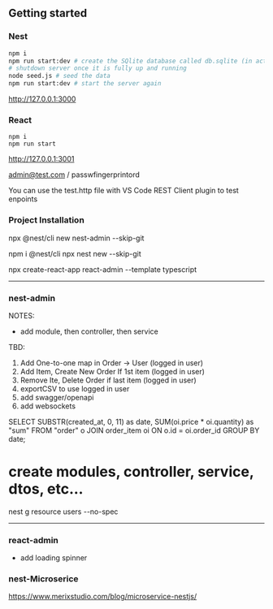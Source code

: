 ## Getting started

### Nest

```bash
npm i
npm run start:dev # create the SQlite database called db.sqlite (in actual should be created using migration) 
# shutdown server once it is fully up and running
node seed.js # seed the data
npm run start:dev # start the server again
```

http://127.0.0.1:3000

### React

```
npm i
npm run start
```

http://127.0.0.1:3001

admin@test.com / passwfingerprintord

You can use the test.http file with VS Code REST Client plugin to test enpoints

### Project Installation

npx @nest/cli new nest-admin --skip-git

npm i @nest/cli
npx nest new <project> --skip-git

npx create-react-app react-admin --template typescript

---

### nest-admin


NOTES:
- add module, then controller, then service

TBD:

1. Add One-to-one map in Order -> User (logged in user)
2. Add Item, Create New Order If 1st item (logged in user)
3. Remove Ite, Delete Order if last item (logged in user)
4. exportCSV to use logged in user
5. add swagger/openapi
6. add websockets


SELECT SUBSTR(created_at, 0, 11) as date, SUM(oi.price * oi.quantity) as "sum" FROM "order" o JOIN order_item oi ON o.id = oi.order_id GROUP BY date;

# create modules, controller, service, dtos, etc...
nest g resource users --no-spec

---

### react-admin

- add loading spinner


### nest-Microserice

https://www.merixstudio.com/blog/microservice-nestjs/